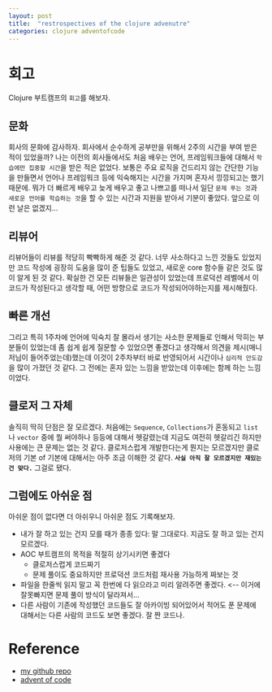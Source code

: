 ```yaml
---
layout: post
title:  "restrospectives of the clojure advenutre"
categories: clojure adventofcode
---
```


# 회고
Clojure 부트캠프의 `회고`를 해보자.

## 문화
회사의 문화에 감사하자. 회사에서 순수하게 공부만을 위해서 2주의 시간을 부여 받은 적이 있었을까? 나는 이전의 회사들에서도 처음 배우는 언어, 프레임워크들에 대해서 `학습에만 집중할 시간`을 받은 적은 없었다. 보통은 주요 로직을 건드리지 않는 간단한 기능을 만들면서 언어나 프레임워크 등에 익숙해지는 시간을 가지며 혼자서 낑낑되고는 했기 때문에. 뭐가 더 빠르게 배우고 늦게 배우고 좋고 나쁘고를 떠나서 일단 `문제 푸는 것`과 `새로운 언어를 학습하는 것`을 할 수 있는 시간과 지원을 받아서 기분이 좋았다. 앞으로 이런 날은 없겠지...

## 리뷰어
리뷰어들이 리뷰를 적당히 빡빡하게 해준 것 같다. 너무 사소하다고 느낀 것들도 있었지만 코드 작성에 굉장히 도움을 많이 준 팁들도 있었고, 새로운 core 함수들 같은 것도 많이 알게 된 것 같다. 확실한 건 모든 리뷰들은 일관성이 있었는데 프로덕션 레벨에서 이 코드가 작성된다고 생각할 때, 어떤 방향으로 코드가 작성되어야하는지를 제시해줬다.

## 빠른 개선
그리고 특히 1주차에 언어에 익숙치 잘 몰라서 생기는 사소한 문제들로 인해서 막히는 부분들이 있었는데 좀 쉽게 쉽게 질문할 수 있었으면 좋겠다고 생각해서 의견을 제시(매니저님이 들어주었는데)했는데 이것이 2주차부터 바로 반영되어서 시간이나 `심리적 안도감`을 많이 가졌던 것 같다. 그 전에는 혼자 있는 느낌을 받았는데 이후에는 함께 하는 느낌이었다.

## 클로저 그 자체
솔직히 딱히 단점은 잘 모르겠다. 처음에는 `Sequence`, `Collections`가 혼동되고 `list`나 `vector` 중에 뭘 써야하나 등등에 대해서 헷갈렸는데 지금도 여전히 헷갈리긴 하지만 사용에는 큰 문제는 없는 것 같다. 클로저스럽게 개발한다는게 뭔지는 모르겠지만 클로저의 기본 of 기본에 대해서는 아주 조금 이해한 것 같다. **`사실 아직 잘 모르겠지만 재밌는 건 맞다.`** 그걸로 됐다.

## 그럼에도 아쉬운 점
아쉬운 점이 없다면 더 아쉬우니 아쉬운 점도 기록해보자.
- 내가 잘 하고 있는 건지 모를 때가 종종 있다: 말 그대로다. 지금도 잘 하고 있는 건지 모르겠다.
- AOC 부트캠프의 목적을 적절히 상기시키면 좋겠다
    - 클로저스럽게 코드짜기
    - 문제 풀이도 중요하지만 프로덕션 코드처럼 재사용 가능하게 짜보는 것
- 파일을 한줄씩 읽지 말고 꼭 한번에 다 읽으라고 미리 알려주면 좋겠다. <-- 이거에 잘못빠지면 문제 풀이 방식이 달라져서...
- 다른 사람이 기존에 작성했던 코드들도 잘 아카이빙 되어있어서 적어도 푼 문제에 대해서는 다른 사람의 코드도 보면 좋겠다. 잘 짠 코드나.

# Reference
- [my github repo][github]
- [advent of code][advent_of_code]

[github]:https://github.com/jungwookim/aoc-exercise/tree/master/src
[advent_of_code]:https://adventofcode.com/2018/day/3
